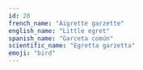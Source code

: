 ```yaml
---
id: 28
french_name: "Aigrette garzette"
english_name: "Little egret"
spanish_name: "Garceta común"
scientific_name: "Egretta garzetta"
emoji: "bird"
---
```

